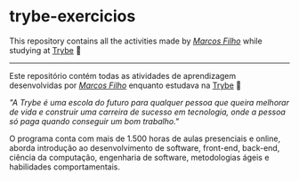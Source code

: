 # trybe-exercicios

This repository contains all the activities made by _[Marcos Filho](https://www.linkedin.com/in/mknmarcosfilho/)_ while studying at [Trybe](https://www.betrybe.com/) :rocket:

---

Este repositório contém todas as atividades de aprendizagem desenvolvidas por _[Marcos Filho](https://www.linkedin.com/in/mknmarcosfilho/)_ enquanto estudava na [Trybe](https://www.betrybe.com/) :rocket:

_"A Trybe é uma escola do futuro para qualquer pessoa que queira melhorar de vida e construir uma carreira de sucesso em tecnologia, onde a pessoa só paga quando conseguir um bom trabalho."_

O programa conta com mais de 1.500 horas de aulas presenciais e online, aborda introdução ao desenvolvimento de software, front-end, back-end, ciência da computação, engenharia de software, metodologias ágeis e habilidades comportamentais.
